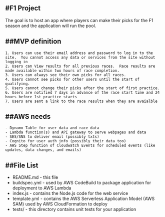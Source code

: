 #F1 Project
---
The goal is to host an app where players can make their picks for the F1 season and the application will run the pool.

##MVP definition
---
    1. Users can use their email address and password to log in to the site.  You cannot access any data or services from the site without logging in
    2. Users can View results for all previous races.  Race results are made available within two hours of race completion.
    3. Users can always see their own picks for all races.
    4. Users cannot see picks for other users until the start of qualifying.
    5. Users cannot change their picks after the start of first practice.
    6. Users are notified 7 days in advance of the race start time and 24 hours before 1st practice starts
    7. Users are sent a link to the race results when they are avaialble

##AWS needs
---
    - Dynamo Table for user data and race data
    - Lambda function(s) and API gateway to serve webpages and data
    - SES/SNS to deliver email (possibly txts)
    - Cognito for user auth info (possibly their data too)
    - AWS Step function of Cloudwatch Events for scheduled events (like updates, data changes, and emails)

##File List
-----------
* README.md - this file
* buildspec.yml - used by AWS CodeBuild to package application for deployment to AWS Lambda
* index.js - contains the Node.js code for the web service
* template.yml - contains the AWS Serverless Application Model (AWS SAM) used by AWS CloudFormation to deploy
* tests/ - this directory contains unit tests for your application
